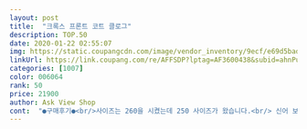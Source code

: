```yaml
---
layout: post 
title:  "크록스 프론트 코트 클로그" 
description: TOP.50 
date: 2020-01-22 02:55:07 
img: https://static.coupangcdn.com/image/vendor_inventory/9ecf/e69d5bad2862ee9ff4b42001846a17386450a805e4377f5301dc1a54aef2.jpg 
linkUrl: https://link.coupang.com/re/AFFSDP?lptag=AF3600438&subid=ahnPublicAsk&pageKey=216098026&itemId=663085940&vendorItemId=4715809195&traceid=V0-113-76ceecd7d1fc285b 
categories: [1007] 
color: 006064 
rank: 50 
price: 21900 
author: Ask View Shop 
cont:  "●구매후기●<br/>사이즈는 260을 시켰는데 250 사이즈가 왔습니다.<br/> 신어 보니 발에 딱 맞아서 그냥 신고 다닙니다 .<br/> 크록스는 정사이즈보다 한 사이즈 크게 신는 게 편하게 신기는 좋은 것 같습니다 .<br/><br/>사진보다 실물이 더 예뻐요 .<br/> 여름이라서 검은색은 답답할 줄 알았는데  오히려 깔끔하게 더 보기 좋은 거 같습니다.<br/> 많이 걸어 다니고 깨끗한 곳만 다니는것이 아니기때문에 흰색은 부담스러워 검은색과 빨간색이 들어간 제품을 선택했습니다.<br/> 지저분해 져도 닦으면 그만이고 보관 하는데 편합니다 .<br/><br/>정말 너무 무겁습니다.<br/> 크록스의 매력은 가볍고 편안하게 신을수 있다는 건데요^^ 아들에게 사줬다가 실패<br/>쪼금 무게감이 있는거 같아요 그래두 맘에 듭니다 아주 편하구용ㅎㅎ잘신을께요<br/>" 
---
```

